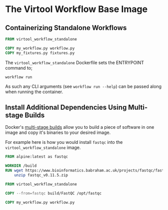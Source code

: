 # The Virtool Workflow Base Image

## Containerizing Standalone Workflows

```dockerfile
FROM virtool_workflow_standalone

COPY my_workflow.py workflow.py
COPY my_fixtures.py fixtures.py
```

The `virtool_workflow_standalone` Dockerfile sets the ENTRYPOINT command to;
```
workflow run
```

As such any CLI arguments (see `workflow run --help`) can be passed along when
running the container. 

## Install Additional Dependencies Using Multi-stage Builds

Docker's [multi-stage builds](https://docs.docker.com/develop/develop-images/multistage-build/) allow you to build a 
piece of software in one image and copy it's binaries to your desired image. 

For example here is how you would install `fastqc` into the `virtool_workflow_standalone` image.

```dockerfile
FROM alpine:latest as fastqc

WORKDIR /build
RUN wget https://www.bioinformatics.babraham.ac.uk/projects/fastqc/fastqc_v0.11.5.zip && \
    unzip fastqc_v0.11.5.zip

FROM virtool_workflow_standalone

COPY --from=fastqc build/FastQC /opt/fastqc

COPY my_workflow.py workflow.py
```

